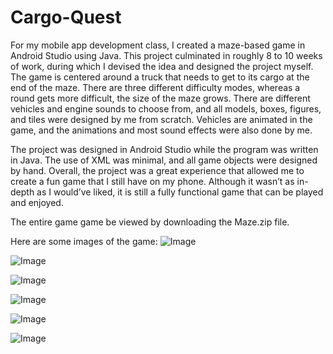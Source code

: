 # Cargo-Quest
For my mobile app development class, I created a maze-based game in Android Studio using Java. This project culminated in roughly 8 to 10 weeks of work, during which I devised the idea and designed the project myself. The game is centered around a truck that needs to get to its cargo at the end of the maze. There are three different difficulty modes, whereas a round gets more difficult, the size of the maze grows. There are different vehicles and engine sounds to choose from, and all models, boxes, figures, and tiles were designed by me from scratch. Vehicles are animated in the game, and the animations and most sound effects were also done by me.

The project was designed in Android Studio while the program was written in Java. The use of XML was minimal, and all game objects were designed by hand. Overall, the project was a great experience that allowed me to create a fun game that I still have on my phone. Although it wasn’t as in-depth as I would’ve liked, it is still a fully functional game that can be played and enjoyed.

The entire game game be viewed by downloading the Maze.zip file.

Here are some images of the game:
![Image](https://github.com/user-attachments/assets/c0ab0b96-a920-46c1-82b3-0712dbada901)

![Image](https://github.com/user-attachments/assets/16e84eda-7216-4083-810b-7452b54f3fd8)

![Image](https://github.com/user-attachments/assets/0d259a77-a26a-497e-85d5-9e8a0c9aca9a)

![Image](https://github.com/user-attachments/assets/2861966d-bfda-4f8f-9b77-7d5c8c20dacd)

![Image](https://github.com/user-attachments/assets/bbe262b5-19f1-4b97-a4d5-ea90e98a4a38)

![Image](https://github.com/user-attachments/assets/d4d35c75-b4fb-418b-8de6-ff0ae890b51f)

